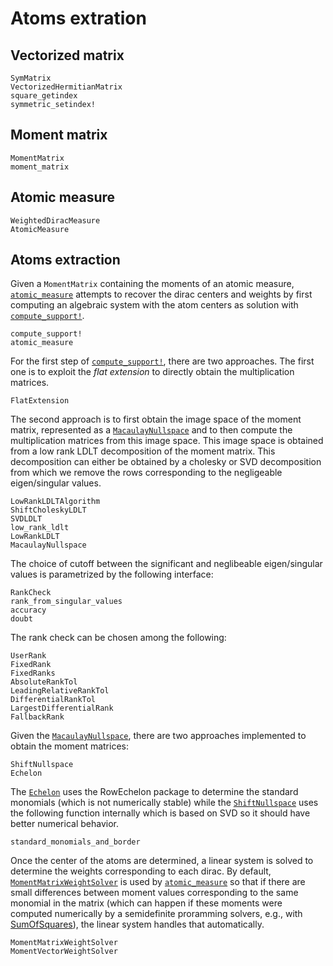 # Atoms extration

## Vectorized matrix

```@docs
SymMatrix
VectorizedHermitianMatrix
square_getindex
symmetric_setindex!
```

## Moment matrix

```@docs
MomentMatrix
moment_matrix
```

## Atomic measure

```@docs
WeightedDiracMeasure
AtomicMeasure
```

## Atoms extraction

Given a `MomentMatrix` containing the moments of an atomic measure,
[`atomic_measure`](@ref) attempts to recover the dirac centers and weights
by first computing an algebraic system with the atom centers as solution
with [`compute_support!`](@ref).

```@docs
compute_support!
atomic_measure
```

For the first step of [`compute_support!`](@ref), there are two approaches.
The first one is to exploit the *flat extension* to directly obtain the multiplication
matrices.

```@docs
FlatExtension
```

The second approach is to first obtain the image space of the moment matrix,
represented as a [`MacaulayNullspace`](@ref)
and to then compute the multiplication matrices from this image space.
This image space is obtained from a low rank LDLT decomposition of the moment matrix.
This decomposition can either be obtained by a cholesky or SVD decomposition from which we remove the rows corresponding to the negligeable eigen/singular values.

```@docs
LowRankLDLTAlgorithm
ShiftCholeskyLDLT
SVDLDLT
low_rank_ldlt
LowRankLDLT
MacaulayNullspace
```

The choice of cutoff between the significant and neglibeable eigen/singular values is
parametrized by the following interface:
```@docs
RankCheck
rank_from_singular_values
accuracy
doubt
```

The rank check can be chosen among the following:
```@docs
UserRank
FixedRank
FixedRanks
AbsoluteRankTol
LeadingRelativeRankTol
DifferentialRankTol
LargestDifferentialRank
FallbackRank
```

Given the [`MacaulayNullspace`](@ref), there are two approaches implemented
to obtain the moment matrices:

```@docs
ShiftNullspace
Echelon
```

The [`Echelon`](@ref) uses the RowEchelon package to determine the standard
monomials (which is not numerically stable) while the [`ShiftNullspace`](@ref)
uses the following function internally which is based on SVD so it should have
better numerical behavior.
```@docs
standard_monomials_and_border
```

Once the center of the atoms are determined, a linear system is solved to determine
the weights corresponding to each dirac.
By default, [`MomentMatrixWeightSolver`](@ref) is used by [`atomic_measure`](@ref) so that if there are small differences between moment values corresponding to the same monomial in the matrix
(which can happen if these moments were computed numerically by a semidefinite proramming solvers, e.g., with [SumOfSquares](https://github.com/jump-dev/SumOfSquares.jl)),
the linear system handles that automatically.
```@docs
MomentMatrixWeightSolver
MomentVectorWeightSolver
```
